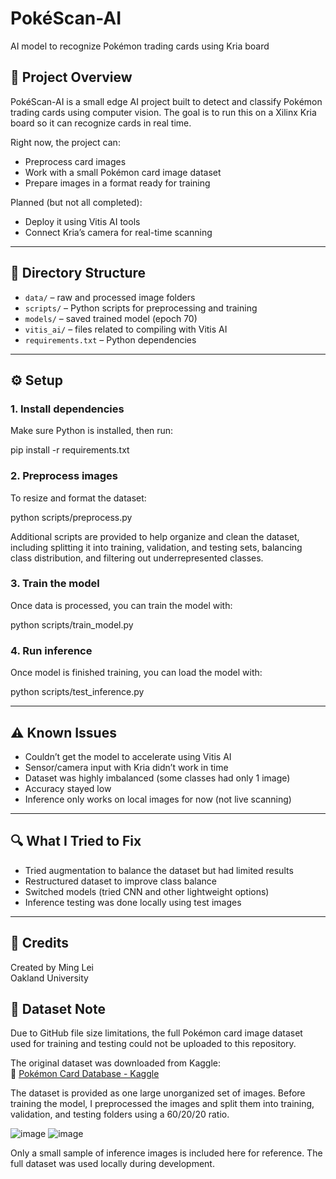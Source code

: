 # PokéScan-AI  
AI model to recognize Pokémon trading cards using Kria board

## 📌 Project Overview  
PokéScan-AI is a small edge AI project built to detect and classify Pokémon trading cards using computer vision. The goal is to run this on a Xilinx Kria board so it can recognize cards in real time.

Right now, the project can:
- Preprocess card images
- Work with a small Pokémon card image dataset
- Prepare images in a format ready for training

Planned (but not all completed):
- Deploy it using Vitis AI tools
- Connect Kria’s camera for real-time scanning

---

## 📁 Directory Structure  
- `data/` – raw and processed image folders  
- `scripts/` – Python scripts for preprocessing and training  
- `models/` – saved trained model (epoch 70)  
- `vitis_ai/` – files related to compiling with Vitis AI  
- `requirements.txt` – Python dependencies  

---

## ⚙️ Setup  

### 1. **Install dependencies**  
Make sure Python is installed, then run:

pip install -r requirements.txt

### 2. **Preprocess images**  
To resize and format the dataset:

python scripts/preprocess.py

Additional scripts are provided to help organize and clean the dataset, including splitting it into training, validation, and testing sets, balancing class distribution, and filtering out underrepresented classes.

### 3. **Train the model**  
Once data is processed, you can train the model with:

python scripts/train_model.py

### 4. **Run inference**
Once model is finished training, you can load the model with:

python scripts/test_inference.py

---

## ⚠️ Known Issues  
- Couldn’t get the model to accelerate using Vitis AI  
- Sensor/camera input with Kria didn’t work in time  
- Dataset was highly imbalanced (some classes had only 1 image)  
- Accuracy stayed low   
- Inference only works on local images for now (not live scanning)

---

## 🔍 What I Tried to Fix  
- Tried augmentation to balance the dataset but had limited results  
- Restructured dataset to improve class balance  
- Switched models (tried CNN and other lightweight options)  
- Inference testing was done locally using test images

---

## 🙌 Credits  
Created by Ming Lei  
Oakland University 

## 📁 Dataset Note  
Due to GitHub file size limitations, the full Pokémon card image dataset used for training and testing could not be uploaded to this repository.

The original dataset was downloaded from Kaggle:  
🔗 [Pokémon Card Database - Kaggle](https://www.kaggle.com/datasets/stevenu/pokemon-card-database)

The dataset is provided as one large unorganized set of images. Before training the model, I preprocessed the images and split them into training, validation, and testing folders using a 60/20/20 ratio.  

![image](https://github.com/user-attachments/assets/9717f7ed-758d-49d3-98f1-2dcc9c92f4cf)
![image](https://github.com/user-attachments/assets/bddcff10-e23d-44ba-bfed-aeb79abee389)

Only a small sample of inference images is included here for reference. The full dataset was used locally during development.


